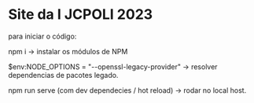 # Site da I JCPOLI 2023

para iniciar o código:

npm i -> instalar os módulos de NPM

$env:NODE_OPTIONS = "--openssl-legacy-provider" -> resolver dependencias de pacotes legado.

npm run serve (com dev dependecies / hot reload) -> rodar no local host.
